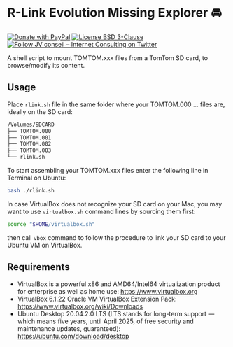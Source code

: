 # R-Link Evolution Missing Explorer 🚘

[![Donate with PayPal](https://img.shields.io/badge/Donate-PayPal-green.svg)](https://www.paypal.com/cgi-bin/webscr?cmd=_s-xclick&hosted_button_id=P3DGL6EANDY96&source=url)
[![License BSD 3-Clause](https://img.shields.io/badge/License-BSD%203--Clause-blue.svg)](LICENSE)
[![Follow JV conseil – Internet Consulting on Twitter](https://img.shields.io/twitter/follow/JVconseil.svg?style=social&logo=twitter)](https://twitter.com/JVconseil)

A shell script to mount TOMTOM.xxx files from a TomTom SD card, to browse/modify its content.

## Usage

Place `rlink.sh` file in the same folder where your TOMTOM.000 ... files are, ideally on the SD card:

```bash
/Volumes/SDCARD
├── TOMTOM.000
├── TOMTOM.001
├── TOMTOM.002
├── TOMTOM.003
└── rlink.sh
```

To start assembling your TOMTOM.xxx files enter the following line in Terminal on Ubuntu:

```bash
bash ./rlink.sh
````

In case VirtualBox does not recognize your SD card on your Mac, you may want to use `virtualbox.sh` command lines by sourcing them first:

```bash
source "$HOME/virtualbox.sh"
```

then call `vbox` command to follow the procedure to link your SD card to your Ubuntu VM on VirtualBox.

## Requirements

- VirtualBox is a powerful x86 and AMD64/Intel64 virtualization product for enterprise as well as home use:
https://www.virtualbox.org
- VirtualBox 6.1.22 Oracle VM VirtualBox Extension Pack:
https://www.virtualbox.org/wiki/Downloads
- Ubuntu Desktop 20.04.2.0 LTS (LTS stands for long-term support — which means five years, until April 2025, of free security and maintenance updates, guaranteed):
https://ubuntu.com/download/desktop
